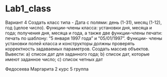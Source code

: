 # Lab1_class

 
Вариант 4 
Создать класс типа - Дата с полями: день (1-31), месяц (1-12), год (целое число). Функции-члены класса: установки дня, месяца и года; получения дня, месяца и года, а также две функции-члены печати: печать по шаблону: “5 января 1997 года” и “05/01/1997”. Функции- члены установки полей класса и конструкторы должны проверять корректность задаваемых параметров. Создать массив объектов. Вывести: a)  список дат для заданного года; b)  список дат, которые имеют заданное число; c) список четных дат


Федосеева Маргарита 2 курс 5 группа
